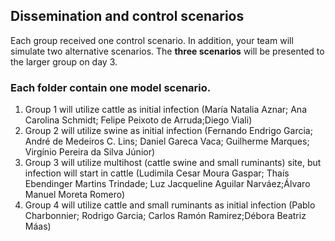 ## Dissemination and control scenarios

Each group received one control scenario. In addition, your team will simulate two alternative scenarios. The **three scenarios** will be presented to the larger group on day 3.

### Each folder contain one model scenario.
1. Group 1 will utilize cattle as initial infection (María Natalia Aznar; Ana Carolina Schmidt; Felipe Peixoto de Arruda;Diego Viali)
3. Group 2 will utilize swine as initial infection (Fernando Endrigo Garcia; André de Medeiros C. Lins; Daniel Gareca Vaca; Guilherme Marques; Virgínio Pereira da Silva Júnior)
4. Group 3 will utilize multihost (cattle swine and small ruminants) site, but infection will start in cattle (Ludimila Cesar Moura Gaspar; Thaís Ebendinger Martins Trindade; Luz Jacqueline Aguilar Narváez;Álvaro Manuel Moreta Romero)
5. Group 4 will utilize cattle and small ruminants as initial infection (Pablo Charbonnier; Rodrigo Garcia; Carlos Ramón Ramirez;Débora Beatriz Máas)
